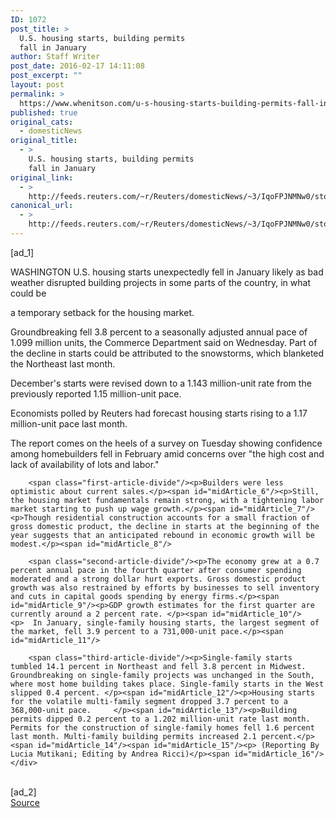 ```yaml
---
ID: 1072
post_title: >
  U.S. housing starts, building permits
  fall in January
author: Staff Writer
post_date: 2016-02-17 14:11:08
post_excerpt: ""
layout: post
permalink: >
  https://www.whenitson.com/u-s-housing-starts-building-permits-fall-in-january/
published: true
original_cats:
  - domesticNews
original_title:
  - >
    U.S. housing starts, building permits
    fall in January
original_link:
  - >
    http://feeds.reuters.com/~r/Reuters/domesticNews/~3/IqoFPJNMNw0/story01.htm
canonical_url:
  - >
    http://feeds.reuters.com/~r/Reuters/domesticNews/~3/IqoFPJNMNw0/story01.htm
---
```

 [ad_1]
<br><div id="articleText">
<span id="midArticle_start"/>

<span class="focusParagraph" readability="4"><p><span class="articleLocation">WASHINGTON</span> U.S. housing starts unexpectedly fell in January likely as bad weather disrupted building projects in some parts of the country, in what could be</p></span><span id="midArticle_0"/><p>a temporary setback for the housing market.</p><span id="midArticle_1"/><p>Groundbreaking fell 3.8 percent to a seasonally adjusted annual pace of 1.099 million units, the Commerce Department said on Wednesday. Part of the decline in starts could be attributed to the snowstorms, which blanketed the Northeast last month. </p><span id="midArticle_2"/><p>December's starts were revised down to a 1.143 million-unit rate from the previously reported 1.15 million-unit pace.</p><span id="midArticle_3"/><p>Economists polled by Reuters had forecast housing starts rising to a 1.17 million-unit pace last month.</p><span id="midArticle_4"/><p>The report comes on the heels of a survey on Tuesday showing confidence among homebuilders fell in February amid concerns over "the high cost and lack of availability of lots and labor."</p><span id="midArticle_5"/>
        
        <span class="first-article-divide"/><p>Builders were less optimistic about current sales.</p><span id="midArticle_6"/><p>Still, the housing market fundamentals remain strong, with a tightening labor market starting to push up wage growth.</p><span id="midArticle_7"/><p>Though residential construction accounts for a small fraction of gross domestic product, the decline in starts at the beginning of the year suggests that an anticipated rebound in economic growth will be modest.</p><span id="midArticle_8"/>
        
        <span class="second-article-divide"/><p>The economy grew at a 0.7 percent annual pace in the fourth quarter after consumer spending moderated and a strong dollar hurt exports. Gross domestic product growth was also restrained by efforts by businesses to sell inventory and cuts in capital goods spending by energy firms.</p><span id="midArticle_9"/><p>GDP growth estimates for the first quarter are currently around a 2 percent rate. </p><span id="midArticle_10"/><p>  In January, single-family housing starts, the largest segment of the market, fell 3.9 percent to a 731,000-unit pace.</p><span id="midArticle_11"/>
        
        <span class="third-article-divide"/><p>Single-family starts tumbled 14.1 percent in Northeast and fell 3.8 percent in Midwest. Groundbreaking on single-family projects was unchanged in the South, where most home building takes place. Single-family starts in the West slipped 0.4 percent. </p><span id="midArticle_12"/><p>Housing starts for the volatile multi-family segment dropped 3.7 percent to a 368,000-unit pace.     </p><span id="midArticle_13"/><p>Building permits dipped 0.2 percent to a 1.202 million-unit rate last month. Permits for the construction of single-family homes fell 1.6 percent last month. Multi-family building permits increased 2.1 percent.</p><span id="midArticle_14"/><span id="midArticle_15"/><p> (Reporting By Lucia Mutikani; Editing by Andrea Ricci)</p><span id="midArticle_16"/></div>
<br>[ad_2]
<br><a href="http://feeds.reuters.com/~r/Reuters/domesticNews/~3/IqoFPJNMNw0/story01.htm">Source </a>